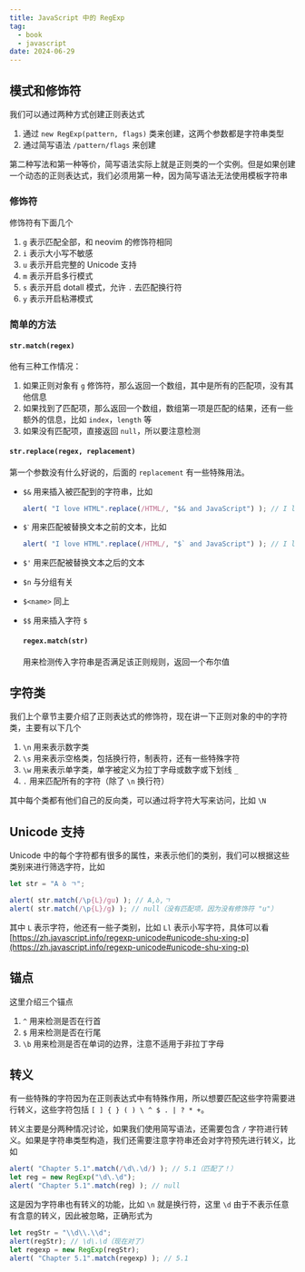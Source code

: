 ```yaml
---
title: JavaScript 中的 RegExp
tag:
  - book
  - javascript
date: 2024-06-29
---
```


## 模式和修饰符

我们可以通过两种方式创建正则表达式

1. 通过 `new RegExp(pattern, flags)` 类来创建，这两个参数都是字符串类型
2. 通过简写语法 `/pattern/flags` 来创建

第二种写法和第一种等价，简写语法实际上就是正则类的一个实例。但是如果创建一个动态的正则表达式，我们必须用第一种，因为简写语法无法使用模板字符串

### 修饰符

修饰符有下面几个

1. `g` 表示匹配全部，和 neovim 的修饰符相同
2. `i` 表示大小写不敏感
3. `u` 表示开启完整的 Unicode 支持
4. `m` 表示开启多行模式
5. `s` 表示开启 dotall 模式，允许 `.` 去匹配换行符
6. `y` 表示开启粘滞模式

### 简单的方法

#### `str.match(regex)`

他有三种工作情况：

1. 如果正则对象有 `g` 修饰符，那么返回一个数组，其中是所有的匹配项，没有其他信息
2. 如果找到了匹配项，那么返回一个数组，数组第一项是匹配的结果，还有一些额外的信息，比如 `index`，`length` 等
3. 如果没有匹配项，直接返回 `null`，所以要注意检测

#### `str.replace(regex, replacement)`

第一个参数没有什么好说的，后面的 `replacement` 有一些特殊用法。

- `$&` 用来插入被匹配到的字符串，比如 

  ```JavaScript
  alert( "I love HTML".replace(/HTML/, "$& and JavaScript") ); // I love HTML and JavaScript
  ```

- ``$ˋ`` 用来匹配被替换文本之前的文本，比如

  ```JavaScript
  alert( "I love HTML".replace(/HTML/, "$` and JavaScript") ); // I love I love  and JavaScript
  ```

- `$'` 用来匹配被替换文本之后的文本

- `$n` 与分组有关

- `$<name>` 同上

- `$$` 用来插入字符 `$`

  #### `regex.match(str)`

  用来检测传入字符串是否满足该正则规则，返回一个布尔值

## 字符类

我们上个章节主要介绍了正则表达式的修饰符，现在讲一下正则对象的中的字符类，主要有以下几个

1. `\n` 用来表示数字类
2. `\s` 用来表示空格类，包括换行符，制表符，还有一些特殊字符
3. `\w` 用来表示单字类，单字被定义为拉丁字母或数字或下划线 `_`
4. `.` 用来匹配所有的字符（除了 `\n` 换行符）

其中每个类都有他们自己的反向类，可以通过将字符大写来访问，比如 `\N`

## Unicode 支持

Unicode 中的每个字符都有很多的属性，来表示他们的类别，我们可以根据这些类别来进行筛选字符，比如

```JavaScript
let str = "A ბ ㄱ";

alert( str.match(/\p{L}/gu) ); // A,ბ,ㄱ
alert( str.match(/\p{L}/g) ); // null（没有匹配项，因为没有修饰符 "u"）
```

其中 `L` 表示字符，他还有一些子类别，比如 `Ll` 表示小写字符，具体可以看 [https://zh.javascript.info/regexp-unicode#unicode-shu-xing-p](https://zh.javascript.info/regexp-unicode#unicode-shu-xing-p)

## 锚点

这里介绍三个锚点

1. `^` 用来检测是否在行首
1. `$` 用来检测是否在行尾
1. `\b` 用来检测是否在单词的边界，注意不适用于非拉丁字母

## 转义

有一些特殊的字符因为在正则表达式中有特殊作用，所以想要匹配这些字符需要进行转义，这些字符包括 `[ ] { } ( ) \ ^ $ . | ? * +`。

转义主要是分两种情况讨论，如果我们使用简写语法，还需要包含 `/` 字符进行转义。如果是字符串类型构造，我们还需要注意字符串还会对字符预先进行转义，比如

```JavaScript
alert( "Chapter 5.1".match(/\d\.\d/) ); // 5.1（匹配了！）
let reg = new RegExp("\d\.\d");
alert( "Chapter 5.1".match(reg) ); // null
```

这是因为字符串也有转义的功能，比如 `\n` 就是换行符，这里 `\d` 由于不表示任意有含意的转义，因此被忽略，正确形式为

```JavaScript
let regStr = "\\d\\.\\d";
alert(regStr); // \d\.\d（现在对了）
let regexp = new RegExp(regStr);
alert( "Chapter 5.1".match(regexp) ); // 5.1
```
